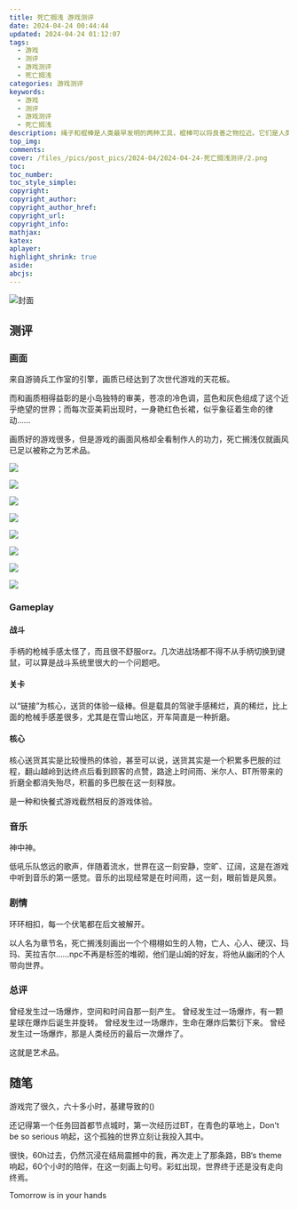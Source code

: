 ```yaml
---
title: 死亡搁浅 游戏测评
date: 2024-04-24 00:44:44
updated: 2024-04-24 01:12:07
tags:
  - 游戏
  - 测评
  - 游戏测评
  - 死亡搁浅
categories: 游戏测评
keywords:
  - 游戏
  - 测评
  - 游戏测评
  - 死亡搁浅
description: 绳子和棍棒是人类最早发明的两种工具，棍棒可以将良善之物拉近。它们是人类最早的朋友，也是我们的创造。有人的地方 一定也有绳子和棍棒。
top_img:
comments:
cover: /files_/pics/post_pics/2024-04/2024-04-24-死亡搁浅测评/2.png
toc:
toc_number:
toc_style_simple:
copyright:
copyright_author:
copyright_author_href:
copyright_url:
copyright_info:
mathjax:
katex:
aplayer:
highlight_shrink: true
aside:
abcjs:
---
```


![封面](./../../files_/pics/post_pics/2024-04/2024-04-24-死亡搁浅测评/2.png)

## 测评

### 画面

来自游骑兵工作室的引擎，画质已经达到了次世代游戏的天花板。

而和画质相得益彰的是小岛独特的审美，苍凉的冷色调，蓝色和灰色组成了这个近乎绝望的世界；而每次亚美莉出现时，一身艳红色长裙，似乎象征着生命的律动……

画质好的游戏很多，但是游戏的画面风格却全看制作人的功力，死亡搁浅仅就画风已足以被称之为艺术品。

![](./../../files_/pics/post_pics/2024-04/2024-04-24-死亡搁浅测评/1.png)

![](./../../files_/pics/post_pics/2024-04/2024-04-24-死亡搁浅测评/3.png)

![](./../../files_/pics/post_pics/2024-04/2024-04-24-死亡搁浅测评/4.png)

![](./../../files_/pics/post_pics/2024-04/2024-04-24-死亡搁浅测评/5.png)

![](./../../files_/pics/post_pics/2024-04/2024-04-24-死亡搁浅测评/6.png)

![](./../../files_/pics/post_pics/2024-04/2024-04-24-死亡搁浅测评/7.png)

![](./../../files_/pics/post_pics/2024-04/2024-04-24-死亡搁浅测评/8.png)

![](./../../files_/pics/post_pics/2024-04/2024-04-24-死亡搁浅测评/9.png)

### Gameplay

#### 战斗

手柄的枪械手感太怪了，而且很不舒服orz。几次进战场都不得不从手柄切换到键鼠，可以算是战斗系统里很大的一个问题吧。

#### 关卡

以“链接”为核心，送货的体验一级棒。但是载具的驾驶手感稀烂，真的稀烂，比上面的枪械手感差很多，尤其是在雪山地区，开车简直是一种折磨。

#### 核心

核心送货其实是比较慢热的体验，甚至可以说，送货其实是一个积累多巴胺的过程，翻山越岭到达终点后看到顾客的点赞，路途上时间雨、米尔人、BT所带来的折磨全都消失殆尽，积蓄的多巴胺在这一刻释放。

是一种和快餐式游戏截然相反的游戏体验。

### 音乐

神中神。

低吼乐队悠远的歌声，伴随着流水，世界在这一刻安静，空旷、辽阔，这是在游戏中听到音乐的第一感觉。音乐的出现经常是在时间雨，这一刻，眼前皆是风景。

### 剧情

环环相扣，每一个伏笔都在后文被解开。

以人名为章节名，死亡搁浅刻画出一个个栩栩如生的人物，亡人、心人、硬汉、玛玛、芙拉吉尔……npc不再是标签的堆砌，他们是山姆的好友，将他从幽闭的个人带向世界。

### 总评

曾经发生过一场爆炸，空间和时间自那一刻产生。
曾经发生过一场爆炸，有一颗星球在爆炸后诞生并旋转。
曾经发生过一场爆炸，生命在爆炸后繁衍下来。
曾经发生过一场爆炸，那是人类经历的最后一次爆炸了。

这就是艺术品。

## 随笔

游戏完了很久，六十多小时，基建导致的()

还记得第一个任务回首都节点城时，第一次经历过BT，在青色的草地上，Don't be so serious 响起，这个孤独的世界立刻让我投入其中。

很快，60h过去，仍然沉浸在结局震撼中的我，再次走上了那条路，BB‘s theme 响起，60个小时的陪伴，在这一刻画上句号。彩虹出现，世界终于还是没有走向终焉。

Tomorrow is in your hands

